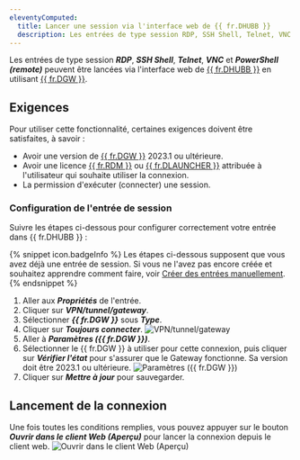 ```yaml
---
eleventyComputed:
  title: Lancer une session via l'interface web de {{ fr.DHUBB }}
  description: Les entrées de type session RDP, SSH Shell, Telnet, VNC et PowerShell (remote) peuvent être lancées via l'interface web de {{ fr.DHUBB }} en utilisant {{ fr.DGW }}.
---
```

Les entrées de type session ***RDP***, ***SSH Shell***, ***Telnet***, ***VNC*** et ***PowerShell (remote)*** peuvent être lancées via l'interface web de [{{ fr.DHUBB }}](/hub/overview/what-is-hub/) en utilisant [{{ fr.DGW }}](/dgw/overview/what-is-dgw/).

## Exigences
Pour utiliser cette fonctionnalité, certaines exigences doivent être satisfaites, à savoir :
* Avoir une version de [{{ fr.DGW }}](/dgw/hub/hub-business-configuration/) 2023.1 ou ultérieure.
* Avoir une licence [{{ fr.RDM }}](/rdm/commands/administration/management/licenses/) ou [{{ fr.DLAUNCHER }}](/hub/launcher/installation/launcher-license-registration/) attribuée à l'utilisateur qui souhaite utiliser la connexion.
* La permission d'exécuter (connecter) une session.

### Configuration de l'entrée de session
Suivre les étapes ci-dessous pour configurer correctement votre entrée dans {{ fr.DHUBB }} :

{% snippet icon.badgeInfo %}
Les étapes ci-dessous supposent que vous avez déjà une entrée de session. Si vous ne l'avez pas encore créée et souhaitez apprendre comment faire, voir [Créer des entrées manuellement](/hub/web-interface/entries/create-entries-manually/).
{% endsnippet %}

1. Aller aux ***Propriétés*** de l'entrée.
1. Cliquer sur ***VPN/tunnel/gateway***.
1. Sélectionner ***{{ fr.DGW }}*** sous ***Type***.
1. Cliquer sur ***Toujours connecter***. 
![VPN/tunnel/gateway](https://cdnweb.devolutions.net/docs/HUBB6006_2023_3.png)
1. Aller à ***Paramètres ({{ fr.DGW }})***.
1. Sélectionner le {{ fr.DGW }} à utiliser pour cette connexion, puis cliquer sur ***Vérifier l'état*** pour s'assurer que le Gateway fonctionne. Sa version doit être 2023.1 ou ultérieure.
![Paramètres ({{ fr.DGW }})](https://cdnweb.devolutions.net/docs/HUBB6008_2023_3.png)
1. Cliquer sur ***Mettre à jour*** pour sauvegarder.

## Lancement de la connexion
Une fois toutes les conditions remplies, vous pouvez appuyer sur le bouton ***Ouvrir dans le client Web (Aperçu)*** pour lancer la connexion depuis le client web.
![Ouvrir dans le client Web (Aperçu)](https://cdnweb.devolutions.net/docs/HUBB6007_2023_3.png)
